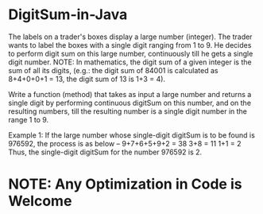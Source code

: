 # DigitSum-in-Java
The labels on a trader's boxes display a large number (integer). The trader wants to label the boxes with a single digit ranging from 1 to 9. He decides to perform digit sum on this large number, continuously till he gets a single digit number.
NOTE: In mathematics, the digit sum of a given integer is the sum of all its digits, (e.g.: the digit sum of 84001 is calculated as 8+4+0+0+1 = 13, the digit sum of 13 is 1+3 = 4).
 
Write a function (method) that takes as input a large number and returns a single digit by performing continuous digitSum on this number, and on the resulting numbers, till the resulting number is a single digit number in the range 1 to 9.
 
Example 1: If the large number whose single-digit digitSum is to be found is 976592, the process is as below –
9+7+6+5+9+2 = 38
3+8 = 11
1+1 = 2
Thus, the single-digit digitSum for the number 976592 is 2.


# NOTE: Any Optimization in Code is Welcome
